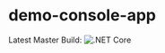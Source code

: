 # demo-console-app
Latest Master Build: ![.NET Core](https://github.com/rcangus/demo-console-app/workflows/.NET%20Core/badge.svg?branch=main)
